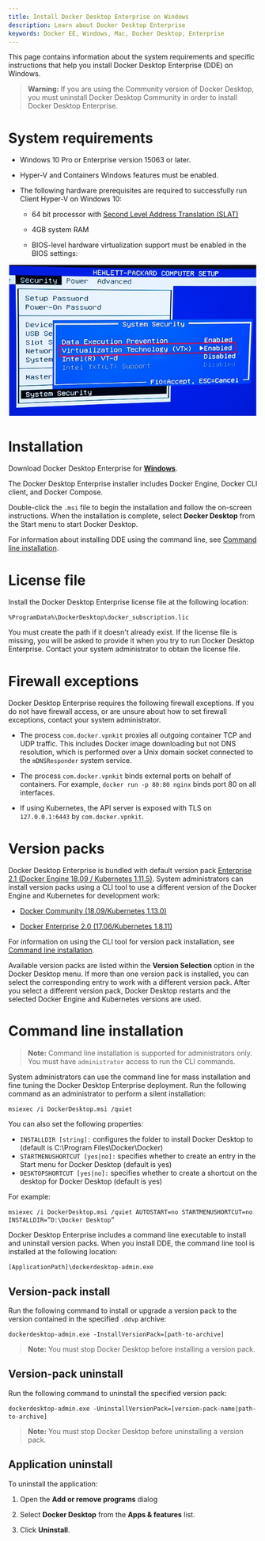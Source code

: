```yaml
---
title: Install Docker Desktop Enterprise on Windows
description: Learn about Docker Desktop Enterprise
keywords: Docker EE, Windows, Mac, Docker Desktop, Enterprise
---
```


This page contains information about the system requirements and specific instructions that help you install Docker Desktop Enterprise (DDE) on Windows.

> **Warning:** If you are using the Community version of Docker Desktop, you must uninstall Docker Desktop Community in order to install Docker Desktop Enterprise.

# System requirements

- Windows 10 Pro or Enterprise version 15063 or later.

- Hyper-V and Containers Windows features must be enabled.

- The following hardware prerequisites are required to successfully run Client
Hyper-V on Windows 10:

  - 64 bit processor with [Second Level Address Translation (SLAT)](http://en.wikipedia.org/wiki/Second_Level_Address_Translation)

  - 4GB system RAM

  - BIOS-level hardware virtualization support must be enabled in the
    BIOS settings:

![Virtualization Technology (VTx) must be enabled in BIOS settings](../../images/windows-prereq.png "BIOS setting information for hardware virtualization support")

# Installation

Download Docker Desktop Enterprise for [**Windows**](https://download.docker.com/win/enterprise/DockerDesktop.msi).

The Docker Desktop Enterprise installer includes Docker Engine, Docker CLI client, and Docker Compose.

Double-click the `.msi` file to begin the installation and follow the on-screen instructions. When the installation is complete, select **Docker Desktop** from the Start menu to start Docker Desktop.

For information about installing DDE using the command line, see [Command line installation](#command-line-installation).

# License file

Install the Docker Desktop Enterprise license file at the following location:

    %ProgramData%\DockerDesktop\docker_subscription.lic

You must create the path if it doesn't already exist. If the license file is missing, you will be asked to provide it when you try to run Docker Desktop Enterprise. Contact your system administrator to obtain the license file.

# Firewall exceptions

Docker Desktop Enterprise requires the following firewall exceptions. If you do not have firewall access, or are unsure about how to set firewall exceptions, contact your system administrator.

- The process `com.docker.vpnkit` proxies all outgoing container TCP and
    UDP traffic. This includes Docker image downloading but not DNS
    resolution, which is performed over a Unix domain socket connected
    to the `mDNSResponder` system service.

- The process `com.docker.vpnkit` binds external ports on behalf of
    containers. For example, `docker run -p 80:80 nginx` binds port 80 on all
    interfaces.

- If using Kubernetes, the API server is exposed with TLS on
    `127.0.0.1:6443` by `com.docker.vpnkit`.

# Version packs

Docker Desktop Enterprise is bundled with default version pack [Enterprise 2.1 (Docker
Engine 18.09 / Kubernetes 1.11.5)](https://download.docker.com/win/enterprise/enterprise-2.1.ddvp). System administrators can install version packs using a CLI tool to use a different version of the Docker Engine and Kubernetes for development work:

- [Docker Community (18.09/Kubernetes
    1.13.0)](https://download.docker.com/win/enterprise/community.ddvp)

- [Docker Enterprise 2.0 (17.06/Kubernetes
    1.8.11)](https://download.docker.com/win/enterprise/enterprise-2.0.ddvp)

For information on using the CLI tool for version pack installation, see [Command line installation](#command-line-installation).

Available version packs are listed within the **Version Selection** option in the Docker Desktop menu. If more than one version pack is installed, you can select the corresponding entry to work with a different version pack. After you select a different version pack, Docker Desktop restarts and the selected Docker Engine and Kubernetes versions are used.

# Command line installation

>**Note:** Command line installation is supported for administrators only. You must have `administrator` access to run the CLI commands.

System administrators can use the command line for mass installation and fine tuning the Docker Desktop Enterprise deployment. Run the following command as an administrator to perform a silent installation:

    msiexec /i DockerDesktop.msi /quiet

You can also set the following properties:

- `INSTALLDIR [string]:` configures the folder to install Docker Desktop to (default is C:\Program Files\Docker\Docker)
- `STARTMENUSHORTCUT [yes|no]:` specifies whether to create an entry in the Start menu for Docker Desktop (default is yes)
- `DESKTOPSHORTCUT [yes|no]:` specifies whether to create a shortcut on the desktop for Docker Desktop (default is yes)

For example:

    msiexec /i DockerDesktop.msi /quiet AUTOSTART=no STARTMENUSHORTCUT=no INSTALLDIR=”D:\Docker Desktop”

Docker Desktop Enterprise includes a command line executable to install and uninstall version packs. When you install DDE, the command line tool is installed at the following location:

    [ApplicationPath]\dockerdesktop-admin.exe

## Version-pack install

Run the following command to install or upgrade a version pack to the version contained in the specified `.ddvp` archive:

    dockerdesktop-admin.exe -InstallVersionPack=[path-to-archive]

>**Note:** You must stop Docker Desktop before installing a version pack.

## Version-pack uninstall

Run the following command to uninstall the specified version pack:

    dockerdesktop-admin.exe -UninstallVersionPack=[version-pack-name|path-to-archive]

>**Note:** You must stop Docker Desktop before uninstalling a version pack.

## Application uninstall

To uninstall the application:

1. Open the **Add or remove programs** dialog

1. Select **Docker Desktop** from the **Apps & features** list.

1. Click **Uninstall**.
